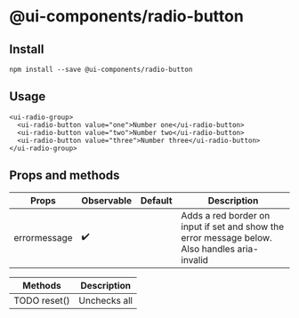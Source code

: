 # @ui-components/radio-button

## Install

```
npm install --save @ui-components/radio-button
```

## Usage

```
<ui-radio-group>
  <ui-radio-button value="one">Number one</ui-radio-button>
  <ui-radio-button value="two">Number two</ui-radio-button>
  <ui-radio-button value="three">Number three</ui-radio-button>
</ui-radio-group>
```

## Props and methods

| Props        | Observable         | Default | Description                                                                                   |
| ------------ | ------------------ | ------- | --------------------------------------------------------------------------------------------- |
| errormessage | :heavy_check_mark: |         | Adds a red border on input if set and show the error message below. Also handles aria-invalid |

| Methods      | Description  |
| ------------ | ------------ |
| TODO reset() | Unchecks all |
